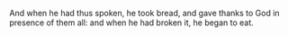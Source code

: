 And when he had thus spoken, he took bread, and gave thanks to God in presence of them all: and when he had broken it, he began to eat.
